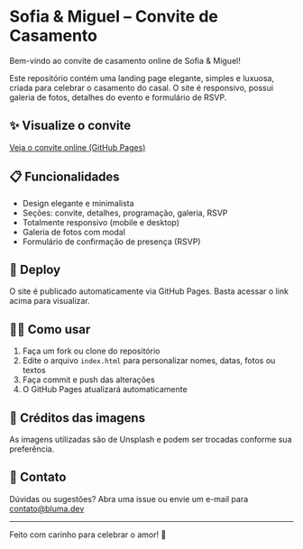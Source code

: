 # Sofia & Miguel – Convite de Casamento

Bem-vindo ao convite de casamento online de Sofia & Miguel!

Este repositório contém uma landing page elegante, simples e luxuosa, criada para celebrar o casamento do casal. O site é responsivo, possui galeria de fotos, detalhes do evento e formulário de RSVP.

## ✨ Visualize o convite
[Veja o convite online (GitHub Pages)](https://bluma05.github.io/wedding-invitation-sofia-miguel/)

## 📋 Funcionalidades
- Design elegante e minimalista
- Seções: convite, detalhes, programação, galeria, RSVP
- Totalmente responsivo (mobile e desktop)
- Galeria de fotos com modal
- Formulário de confirmação de presença (RSVP)

## 🚀 Deploy
O site é publicado automaticamente via GitHub Pages. Basta acessar o link acima para visualizar.

## 👩‍💻 Como usar
1. Faça um fork ou clone do repositório
2. Edite o arquivo `index.html` para personalizar nomes, datas, fotos ou textos
3. Faça commit e push das alterações
4. O GitHub Pages atualizará automaticamente

## 📸 Créditos das imagens
As imagens utilizadas são de Unsplash e podem ser trocadas conforme sua preferência.

## 💌 Contato
Dúvidas ou sugestões? Abra uma issue ou envie um e-mail para contato@bluma.dev

---

Feito com carinho para celebrar o amor! 💍